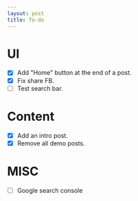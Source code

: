 ```yaml
---
layout: post
title: To-do
---
```


# UI
- [x] Add "Home" button at the end of a post.
- [x] Fix share FB.
- [ ] Test search bar.

# Content
- [X] Add an intro post.
- [x] Remove all demo posts.

# MISC
- [ ] Google search console
